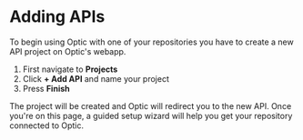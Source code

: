 # Adding APIs
To begin using Optic with one of your repositories you have to create a new API project on Optic's webapp. 

1. First navigate to **Projects**
2. Click **+ Add API** and name your project
4. Press **Finish**

The project will be created and Optic will redirect you to the new API. Once you're on this page, a guided setup wizard will help you get your repository connected to Optic.  
